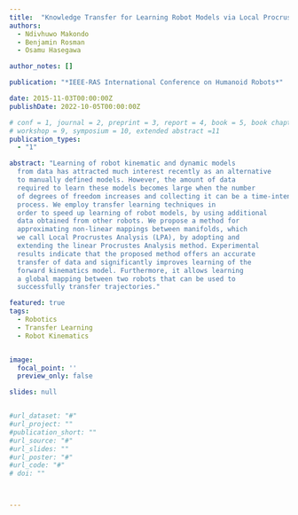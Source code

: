 ```yaml
---
title:  "Knowledge Transfer for Learning Robot Models via Local Procrustes Analysis"
authors:
  - Ndivhuwo Makondo
  - Benjamin Rosman
  - Osamu Hasegawa

author_notes: []

publication: "*IEEE-RAS International Conference on Humanoid Robots*"

date: 2015-11-03T00:00:00Z
publishDate: 2022-10-05T00:00:00Z

# conf = 1, journal = 2, preprint = 3, report = 4, book = 5, book chapter = 6, thesis = 7, patent = 9
# workshop = 9, symposium = 10, extended abstract =11
publication_types:
  - "1"

abstract: "Learning of robot kinematic and dynamic models
  from data has attracted much interest recently as an alternative
  to manually defined models. However, the amount of data
  required to learn these models becomes large when the number
  of degrees of freedom increases and collecting it can be a time-intensive
  process. We employ transfer learning techniques in
  order to speed up learning of robot models, by using additional
  data obtained from other robots. We propose a method for
  approximating non-linear mappings between manifolds, which
  we call Local Procrustes Analysis (LPA), by adopting and
  extending the linear Procrustes Analysis method. Experimental
  results indicate that the proposed method offers an accurate
  transfer of data and significantly improves learning of the
  forward kinematics model. Furthermore, it allows learning
  a global mapping between two robots that can be used to
  successfully transfer trajectories."

featured: true
tags:
  - Robotics
  - Transfer Learning
  - Robot Kinematics


image:
  focal_point: ''
  preview_only: false

slides: null


#url_dataset: "#"
#url_project: ""
#publication_short: ""
#url_source: "#"
#url_slides: ""
#url_poster: "#"
#url_code: "#"
# doi: ""



---
```

